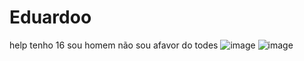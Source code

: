# Eduardoo
help
tenho 16
sou homem
não sou afavor do todes
![image](https://github.com/user-attachments/assets/d2026d30-9277-4154-86a1-359292770dee)
![image](https://github.com/user-attachments/assets/1920ff95-8596-4b16-a8a8-82f2429aa402)
